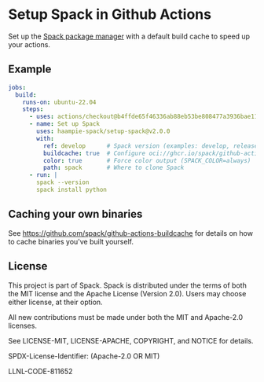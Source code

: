 # Setup Spack in Github Actions

Set up the [Spack package manager](https://github.com/spack/spack) with a default build cache to
speed up your actions.

## Example

```yaml
jobs:
  build:
    runs-on: ubuntu-22.04
    steps:
      - uses: actions/checkout@b4ffde65f46336ab88eb53be808477a3936bae11
      - name: Set up Spack
        uses: haampie-spack/setup-spack@v2.0.0
        with:
          ref: develop      # Spack version (examples: develop, releases/v0.21)
          buildcache: true  # Configure oci://ghcr.io/spack/github-actions-buildcache
          color: true       # Force color output (SPACK_COLOR=always)
          path: spack       # Where to clone Spack
      - run: |
        spack --version
        spack install python
```

## Caching your own binaries

See https://github.com/spack/github-actions-buildcache for details on how to cache binaries you've
built yourself.

## License

This project is part of Spack. Spack is distributed under the terms of both the
MIT license and the Apache License (Version 2.0). Users may choose either
license, at their option.

All new contributions must be made under both the MIT and Apache-2.0 licenses.

See LICENSE-MIT, LICENSE-APACHE, COPYRIGHT, and NOTICE for details.

SPDX-License-Identifier: (Apache-2.0 OR MIT)

LLNL-CODE-811652